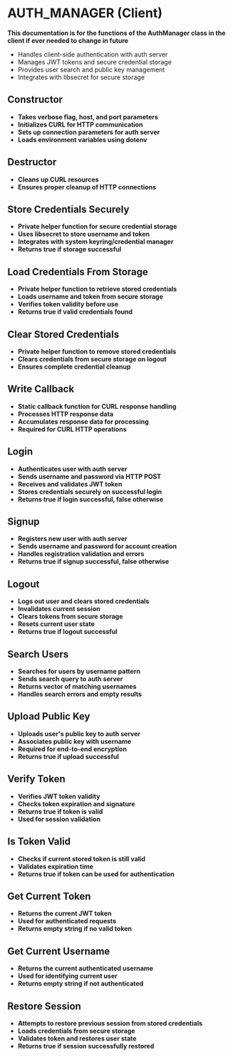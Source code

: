 # AUTH_MANAGER (Client)

**This documentation is for the functions of the AuthManager class in the client if ever needed to change in future**

- Handles client-side authentication with auth server
- Manages JWT tokens and secure credential storage
- Provides user search and public key management
- Integrates with libsecret for secure storage

## Constructor
- **Takes verbose flag, host, and port parameters**
- **Initializes CURL for HTTP communication**
- **Sets up connection parameters for auth server**
- **Loads environment variables using dotenv**

## Destructor
- **Cleans up CURL resources**
- **Ensures proper cleanup of HTTP connections**

## Store Credentials Securely
- **Private helper function for secure credential storage**
- **Uses libsecret to store username and token**
- **Integrates with system keyring/credential manager**
- **Returns true if storage successful**

## Load Credentials From Storage
- **Private helper function to retrieve stored credentials**
- **Loads username and token from secure storage**
- **Verifies token validity before use**
- **Returns true if valid credentials found**

## Clear Stored Credentials
- **Private helper function to remove stored credentials**
- **Clears credentials from secure storage on logout**
- **Ensures complete credential cleanup**

## Write Callback
- **Static callback function for CURL response handling**
- **Processes HTTP response data**
- **Accumulates response data for processing**
- **Required for CURL HTTP operations**

## Login
- **Authenticates user with auth server**
- **Sends username and password via HTTP POST**
- **Receives and validates JWT token**
- **Stores credentials securely on successful login**
- **Returns true if login successful, false otherwise**

## Signup
- **Registers new user with auth server**
- **Sends username and password for account creation**
- **Handles registration validation and errors**
- **Returns true if signup successful, false otherwise**

## Logout
- **Logs out user and clears stored credentials**
- **Invalidates current session**
- **Clears tokens from secure storage**
- **Resets current user state**
- **Returns true if logout successful**

## Search Users
- **Searches for users by username pattern**
- **Sends search query to auth server**
- **Returns vector of matching usernames**
- **Handles search errors and empty results**

## Upload Public Key
- **Uploads user's public key to auth server**
- **Associates public key with username**
- **Required for end-to-end encryption**
- **Returns true if upload successful**

## Verify Token
- **Verifies JWT token validity**
- **Checks token expiration and signature**
- **Returns true if token is valid**
- **Used for session validation**

## Is Token Valid
- **Checks if current stored token is still valid**
- **Validates expiration time**
- **Returns true if token can be used for authentication**

## Get Current Token
- **Returns the current JWT token**
- **Used for authenticated requests**
- **Returns empty string if no valid token**

## Get Current Username
- **Returns the current authenticated username**
- **Used for identifying current user**
- **Returns empty string if not authenticated**

## Restore Session
- **Attempts to restore previous session from stored credentials**
- **Loads credentials from secure storage**
- **Validates token and restores user state**
- **Returns true if session successfully restored**
